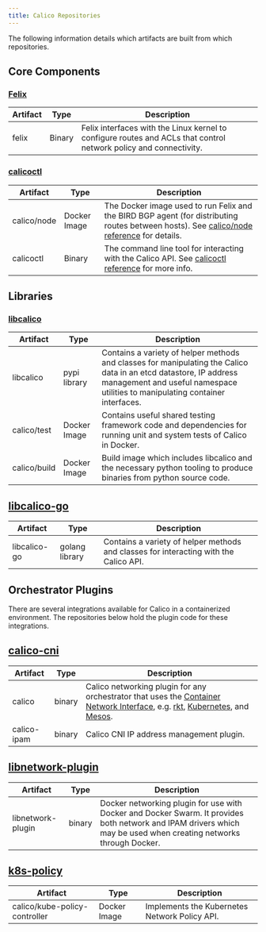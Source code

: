 ```yaml
---
title: Calico Repositories
---
```


The following information details which artifacts are built from which
repositories.

## Core Components

### [Felix](https://github.com/projectcalico/felix)

| Artifact | Type | Description |
|---------|-------|-----------|
| felix | Binary | Felix interfaces with the Linux kernel to configure routes and ACLs that control network policy and connectivity. |


### [calicoctl](https://github.com/projectcalico/calicoctl)

| Artifact | Type | Description |
|---------|-------|-----------|
| calico/node | Docker Image |  The Docker image used to run Felix and the BIRD BGP agent (for distributing routes between hosts).  See [calico/node reference]({{site.baseurl}}/{{page.version}}/reference/architecture/components) for details. |
| calicoctl | Binary | The command line tool for interacting with the Calico API.  See [calicoctl reference]({{site.baseurl}}/{{page.version}}/reference/calicoctl) for more info. |

## Libraries

### [libcalico](https://github.com/projectcalico/libcalico)

| Artifact | Type | Description |
|---------|-------|-----------|
| libcalico | pypi library | Contains a variety of helper methods and classes for manipulating the Calico data in an etcd datastore, IP address management and useful namespace utilities to manipulating container interfaces. |
| calico/test | Docker Image | Contains useful shared testing framework code and dependencies for running unit and system tests of Calico in Docker. |
| calico/build | Docker Image | Build image which includes libcalico and the necessary python tooling to produce binaries from python source code. |

## [libcalico-go](https://github.com/projectcalico/libcalico-go)

| Artifact | Type | Description |
|---------|-------|-----------|
| libcalico-go | golang library | Contains a variety of helper methods and classes for interacting with the Calico API. |

## Orchestrator Plugins

There are several integrations available for Calico in a containerized
environment.  The repositories below hold the plugin code for these
integrations.

## [calico-cni](https://github.com/projectcalico/calico-cni)

| Artifact | Type | Description |
|---------|-------|-----------|
| calico | binary | Calico networking plugin for any orchestrator that uses the [Container Network Interface](https://github.com/appc/cni), e.g. [rkt](https://github.com/coreos/rkt), [Kubernetes](https://github.com/kubernetes/kubernetes), and [Mesos](https://github.com/apache/mesos). |
| calico-ipam | binary | Calico CNI IP address management plugin. |

## [libnetwork-plugin](https://github.com/projectcalico/libnetwork-plugin)

| Artifact | Type | Description |
|---------|-------|-----------|
| libnetwork-plugin | binary | Docker networking plugin for use with Docker and Docker Swarm. It provides both network and IPAM drivers which may be used when creating networks through Docker. |


## [k8s-policy](https://github.com/projectcalico/k8s-policy)

| Artifact | Type | Description |
|----------|-----|-------------|
| calico/kube-policy-controller | Docker Image | Implements the Kubernetes Network Policy API. |
